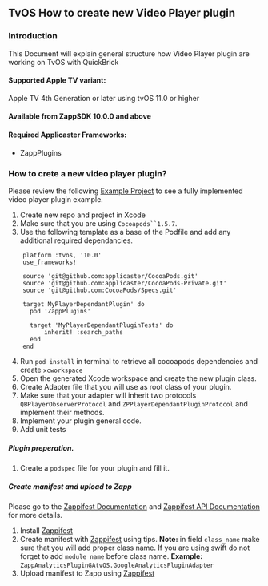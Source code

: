 ## TvOS How to create new Video Player plugin

### Introduction
This Document will explain general structure how Video Player plugin are working on TvOS with QuickBrick

#### Supported Apple TV variant:
Apple TV 4th Generation or later using tvOS 11.0 or higher

#### Available from ZappSDK 10.0.0 and above

#### Required Applicaster Frameworks:

* ZappPlugins

### How to crete a new video player plugin?

Please review the following [Example Project](https://github.com/applicaster/DefaultPlayer-tvOS) to see a fully implemented video player plugin example.

1. Create new repo and project in Xcode
2. Make sure that you are using `Cocoapods``1.5.7`.
3. Use the following template as a base of the Podfile and add any additional required dependancies.
```
    platform :tvos, '10.0'
    use_frameworks!

    source 'git@github.com:applicaster/CocoaPods.git'
    source 'git@github.com:applicaster/CocoaPods-Private.git'
    source 'git@github.com:CocoaPods/Specs.git'

    target MyPlayerDependantPlugin' do
      pod 'ZappPlugins'

      target 'MyPlayerDependantPluginTests' do
          inherit! :search_paths
      end
    end
```

4. Run `pod install` in terminal to retrieve all cocoapods dependencies and create `xcworkspace`
5. Open the generated Xcode workspace and create the new plugin class.
6. Create Adapter file  that you will use as root class of your plugin.
7. Make sure that your adapter will inherit two protocols `QBPlayerObserverProtocol` and `ZPPlayerDependantPluginProtocol` and  implement their methods.
8. Implement your plugin general code.
9. Add unit tests

##### Plugin preperation.

1. Create a `podspec` file for your plugin and fill it.


##### Create manifest and upload to Zapp

Please go to the [Zappifest Documentation](../../../../zappifest/zappifest.html) and [Zappifest API Documentation](../../../../zappifest/plugins-manifest-format.html) for more details.
1. Install [Zappifest](https://github.com/applicaster/zappifest)
2. Create manifest with [Zappifest](https://github.com/applicaster/zappifest) using tips.
	__Note:__ in field `class_name` make sure that you will add proper class name. If you are using swift do not forget to add `module name` before class name. __Example:__ `ZappAnalyticsPluginGAtvOS.GoogleAnalyticsPluginAdapter`
3. Upload manifest to Zapp using [Zappifest](https://github.com/applicaster/zappifest)



